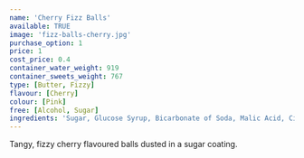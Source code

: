 ```yaml
---
name: 'Cherry Fizz Balls'
available: TRUE
image: 'fizz-balls-cherry.jpg'
purchase_option: 1
price: 1
cost_price: 0.4
container_water_weight: 919
container_sweets_weight: 767
type: [Butter, Fizzy]
flavour: [Cherry]
colour: [Pink]
free: [Alcohol, Sugar]
ingredients: 'Sugar, Glucose Syrup, Bicarbonate of Soda, Malic Acid, Citric Acid, Colours: E122'
---
```

Tangy, fizzy cherry flavoured balls dusted in a sugar coating.